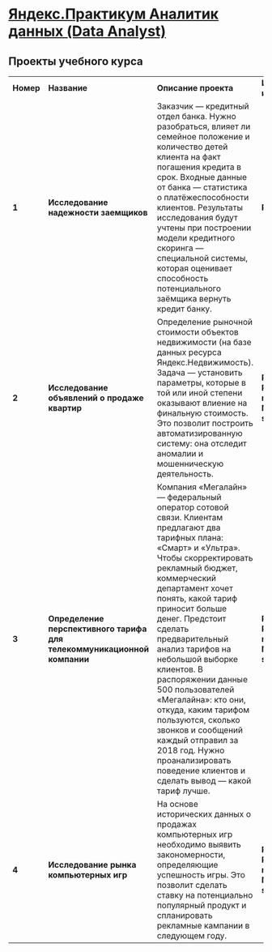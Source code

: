 # [Яндекс.Практикум Аналитик данных (Data Analyst)](https://praktikum.yandex.ru/data-analyst/)
## <b>Проекты учебного курса</b></a>
<table>
<tr>
<td><b>Номер</b></td>
<td><b>Название</b></td>
<td><b>Описание проекта</b></td>
<td><b>Используемые инструменты</b></td>
<tr>
<td><b>1</b></td>
<td><b>Исследование надежности заемщиков</b></td>
<td>Заказчик — кредитный отдел банка. Нужно разобраться, влияет ли семейное положение и количество детей клиента на факт погашения кредита в срок. Входные данные от банка — статистика о платёжеспособности клиентов.
Результаты исследования будут учтены при построении модели кредитного скоринга — специальной системы, которая оценивает способность потенциального заёмщика вернуть кредит банку. </td>
<td><b>Python,Pandas</b></td>
<tr>
<td> <b>2</b></td>
<td><b>Исследование объявлений о продаже квартир</b></td>
<td>Определение рыночной стоимости объектов недвижимости (на базе данных ресурса Яндекс.Недвижимость). Задача — установить параметры, которые в той или иной степени оказывают влиение на финальную стоимость. Это позволит построить автоматизированную систему: она отследит аномалии и мошенническую деятельность. </td>
<td><b>Python, Pandas, matplotlib, NumPy, seaborn</b></td>
<tr>
<tr>
<td> <b>3</b></td>
<td><b>Определение перспективного тарифа для телекоммуникационной компании</b></td>
<td> Компания «Мегалайн» — федеральный оператор сотовой связи. Клиентам предлагают два тарифных плана: «Смарт» и «Ультра». Чтобы скорректировать рекламный бюджет, коммерческий департамент хочет понять, какой тариф приносит больше денег.
Предстоит сделать предварительный анализ тарифов на небольшой выборке клиентов. В распоряжении данные 500 пользователей «Мегалайна»: кто они, откуда, каким тарифом пользуются, сколько звонков и сообщений каждый отправил за 2018 год. Нужно проанализировать поведение клиентов и сделать вывод — какой тариф лучше.</td>
<td><b>Python, Pandas, matplotlib, NumPy, seaborn, SciPy</b></td>
<tr>
<tr>
<td> <b>4</b></td>
<td><b>Исследование рынка компьютерных игр</b></td>
<td> На основе исторических данных о продажах компьютерных игр необходимо выявить закономерности, определяющие успешность игры. Это позволит сделать ставку на потенциально популярный продукт и спланировать рекламные кампании в следующем году.</td>
<td><b>Python, Pandas, matplotlib, NumPy, seaborn, SciPy</b></td>
<tr>
  <tr>
<table>
